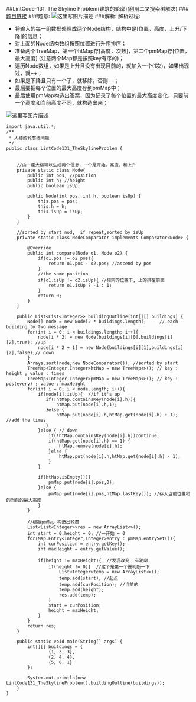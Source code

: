 ﻿##LintCode-131. The Skyline Problem(建筑的轮廓)(利用二叉搜索树解决)
###[题目链接](https://www.lintcode.com/problem/the-skyline-problem/description)
###题意: 
![这里写图片描述](https://img-blog.csdn.net/20180815150347423?watermark/2/text/aHR0cHM6Ly9ibG9nLmNzZG4ubmV0L3p4enh6eDAxMTk=/font/5a6L5L2T/fontsize/400/fill/I0JBQkFCMA==/dissolve/70)
###解析: 
解析过程:

 - 将输入的每一组数据处理成两个Node结构，结构中是[位置，高度，上升/下降]的信息；
 - 对上面的Node结构数组按照位置进行升序排序；
 - 准备两个TreeMap，第一个htMap存[高度，次数]，第二个pmMap存[位置，最大高度] (注意两个Map都是按照key有序的)；
 - 遍历Node数组，如果是上升且没有出现目前的，就加入一个(1次)，如果出现过，就++；
 - 如果是下降且只有一个了，就移除，否则- -；
 - 最后要把每个位置的最大高度存到pmMap中；
 - 最后使用pmMap构造出答案，因为记录了每个位置的最大高度变化，只要前一个高度和当前高度不同，就构造出来；

![这里写图片描述](https://img-blog.csdn.net/20180815150728808?watermark/2/text/aHR0cHM6Ly9ibG9nLmNzZG4ubmV0L3p4enh6eDAxMTk=/font/5a6L5L2T/fontsize/400/fill/I0JBQkFCMA==/dissolve/70)

```
import java.util.*;
/**
 * 大楼的轮廓线问题
 */
public class LintCode131_TheSkylineProblem {


    //由一座大楼可以生成两个信息，一个是开始，高度，和上升
    private static class Node{
        public int pos; //position
        public int h; //height
        public boolean isUp;

        public Node(int pos, int h, boolean isUp) {
            this.pos = pos;
            this.h = h;
            this.isUp = isUp;
        }
    }

    //sorted by start nod,  if repeat,sorted by isUp
    private static class NodeComparator implements Comparator<Node> {

        @Override
        public int compare(Node o1, Node o2) {
            if(o1.pos != o2.pos){
                return o1.pos - o2.pos; //ascend by pos
            }
            //the same position
            if(o1.isUp != o2.isUp){ //相同的位置下, 上的排在前面
                return o1.isUp ? -1 : 1;
            }
            return 0;
        }
    }
    
    public List<List<Integer>> buildingOutline(int[][] buildings) {
        Node[] node = new Node[2 * buildings.length];     // each building to two message
        for(int i = 0; i < buildings.length; i++){
            node[i * 2] = new Node(buildings[i][0],buildings[i][2],true); //up
            node[i * 2 + 1] = new Node(buildings[i][1],buildings[i][2],false);// down
        }
        Arrays.sort(node,new NodeComparator()); //sorted by start
        TreeMap<Integer,Integer>htMap = new TreeMap<>(); // key : height ; value : times
        TreeMap<Integer,Integer>pmMap = new TreeMap<>(); // key : pos(every) ; value : maxHeight
        for(int i = 0; i < node.length; i++){
            if(node[i].isUp){  //if it's up
               if(!htMap.containsKey(node[i].h)){
                   htMap.put(node[i].h,1);
               }else {
                   htMap.put(node[i].h,htMap.get(node[i].h) + 1); //add the times
               }
            }else { // down
                if(!htMap.containsKey(node[i].h))continue;
                if(htMap.get(node[i].h) == 1) {
                    htMap.remove(node[i].h);
                }else {
                    htMap.put(node[i].h,htMap.get(node[i].h) - 1);
                }
            }

            if(htMap.isEmpty()){
                pmMap.put(node[i].pos,0);
            }else {
                pmMap.put(node[i].pos,htMap.lastKey()); //存入当前位置和的当前的最大高度
            }
        }

        //根据pmMap 构造出轮廓
        List<List<Integer>>res = new ArrayList<>();
        int start = 0,height = 0; //一开始 = 0
        for(Map.Entry<Integer,Integer>entry : pmMap.entrySet()){
            int curPosition = entry.getKey();
            int maxHeight = entry.getValue();

            if(height != maxHeight){  //发现改变  有轮廓
                if(height != 0){  //这个是第一个要判断一下
                    List<Integer>temp = new ArrayList<>();
                    temp.add(start); //起点
                    temp.add(curPosition); //当前的
                    temp.add(height);
                    res.add(temp);
                }
                start = curPosition;
                height = maxHeight;
            }
        }
        return res;
    }

    public static void main(String[] args) {
        int[][] buildings = {
                {1, 3, 3},
                {2, 4, 4},
                {5, 6, 1}
        };

        System.out.println(new LintCode131_TheSkylineProblem().buildingOutline(buildings));
    }
}
```